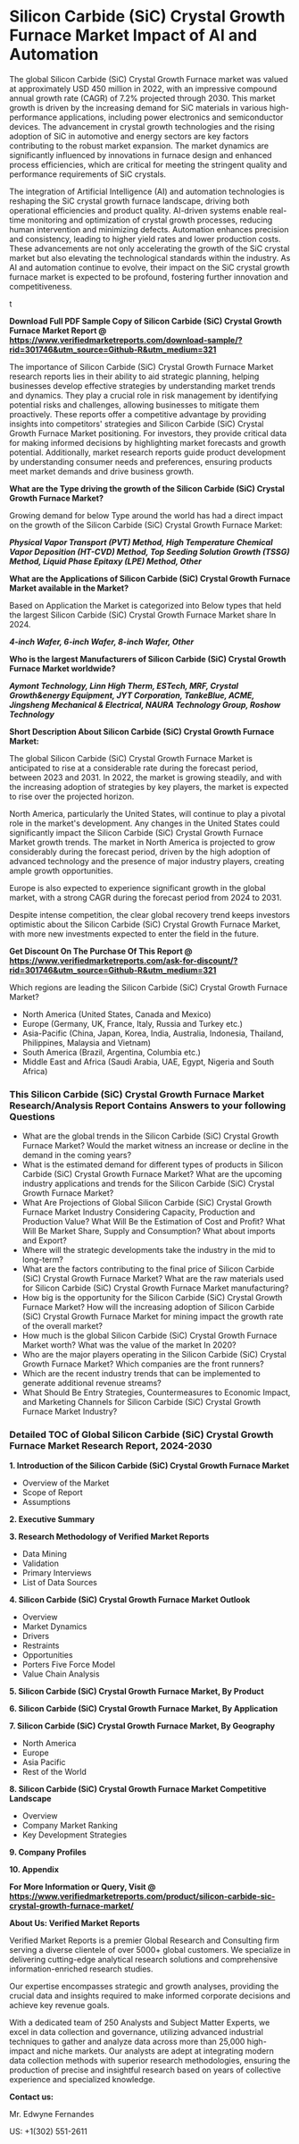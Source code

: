 <meta name="title" content="Global Silicon Carbide (SiC) Crystal Growth Furnace Market Impact of AI and Automation"><meta name="description" content="The global Silicon Carbide (SiC) Crystal Growth Furnace market was valued at approximately USD 450 million in 2022, with an impressive compound annual growth rate (CAG"><meta name="title" content="Silicon Carbide (SiC) Crystal Growth Furnace Market Size, Share, Scope, Trends, Growth, Opportunities, Analysis, Forecast"><h1>Silicon Carbide (SiC) Crystal Growth Furnace Market Impact of AI and Automation</h1><p>The global Silicon Carbide (SiC) Crystal Growth Furnace market was valued at approximately USD 450 million in 2022, with an impressive compound annual growth rate (CAGR) of 7.2% projected through 2030. This market growth is driven by the increasing demand for SiC materials in various high-performance applications, including power electronics and semiconductor devices. The advancement in crystal growth technologies and the rising adoption of SiC in automotive and energy sectors are key factors contributing to the robust market expansion. The market dynamics are significantly influenced by innovations in furnace design and enhanced process efficiencies, which are critical for meeting the stringent quality and performance requirements of SiC crystals.</p><p>The integration of Artificial Intelligence (AI) and automation technologies is reshaping the SiC crystal growth furnace landscape, driving both operational efficiencies and product quality. AI-driven systems enable real-time monitoring and optimization of crystal growth processes, reducing human intervention and minimizing defects. Automation enhances precision and consistency, leading to higher yield rates and lower production costs. These advancements are not only accelerating the growth of the SiC crystal market but also elevating the technological standards within the industry. As AI and automation continue to evolve, their impact on the SiC crystal growth furnace market is expected to be profound, fostering further innovation and competitiveness.</p>t</p><p id="" class=""><strong>Download Full PDF Sample Copy of Silicon Carbide (SiC) Crystal Growth Furnace Market Report @ <a href="https://www.verifiedmarketreports.com/download-sample/?rid=301746&utm_source=Github-R&utm_medium=321" target="_blank">https://www.verifiedmarketreports.com/download-sample/?rid=301746&utm_source=Github-R&utm_medium=321</a></strong></p><p>The importance of&nbsp;Silicon Carbide (SiC) Crystal Growth Furnace Market research reports lies in their ability to aid strategic planning, helping businesses develop effective strategies by understanding market trends and dynamics. They play a crucial role in risk management by identifying potential risks and challenges, allowing businesses to mitigate them proactively. These reports offer a competitive advantage by providing insights into competitors' strategies and Silicon Carbide (SiC) Crystal Growth Furnace Market positioning. For investors, they provide critical data for making informed decisions by highlighting market forecasts and growth potential. Additionally, market research reports guide product development by understanding consumer needs and preferences, ensuring products meet market demands and drive business growth.</p><p><strong>What are the&nbsp;Type driving the growth of the Silicon Carbide (SiC) Crystal Growth Furnace Market?</strong></p><p id="" class="">Growing demand for below Type around the world has had a direct impact on the growth of the Silicon Carbide (SiC) Crystal Growth Furnace Market:</p><em><strong>Physical Vapor Transport (PVT) Method, High Temperature Chemical Vapor Deposition (HT-CVD) Method, Top Seeding Solution Growth (TSSG) Method, Liquid Phase Epitaxy (LPE) Method, Other</strong></em></p><strong>What are the&nbsp;Applications&nbsp;of Silicon Carbide (SiC) Crystal Growth Furnace Market available in the Market?</strong></p><p id="" class="">Based on Application the Market is categorized into Below types that held the largest Silicon Carbide (SiC) Crystal Growth Furnace Market share In 2024.</p><em><strong>4-inch Wafer, 6-inch Wafer, 8-inch Wafer, Other</strong></em></p><strong>Who is the largest Manufacturers of Silicon Carbide (SiC) Crystal Growth Furnace Market worldwide?</strong></p><p><em><strong>Aymont Technology, Linn High Therm, ESTech, MRF, Crystal Growth&energy Equipment, JYT Corporation, TankeBlue, ACME, Jingsheng Mechanical & Electrical, NAURA Technology Group, Roshow Technology</strong></em></p><p id="" class=""><strong>Short Description About Silicon Carbide (SiC) Crystal Growth Furnace Market:</strong></p><p>The global Silicon Carbide (SiC) Crystal Growth Furnace Market is anticipated to rise at a considerable rate during the forecast period, between 2023 and 2031. In 2022, the market is growing steadily, and with the increasing adoption of strategies by key players, the market is expected to rise over the projected horizon.</p><p>North America, particularly the United States, will continue to play a pivotal role in the market's development. Any changes in the United States could significantly impact the Silicon Carbide (SiC) Crystal Growth Furnace Market growth trends. The market in North America is projected to grow considerably during the forecast period, driven by the high adoption of advanced technology and the presence of major industry players, creating ample growth opportunities.</p><p>Europe is also expected to experience significant growth in the global market, with a strong CAGR during the forecast period from 2024 to 2031.</p><p>Despite intense competition, the clear global recovery trend keeps investors optimistic about the Silicon Carbide (SiC) Crystal Growth Furnace Market, with more new investments expected to enter the field in the future.</p><p id="" class=""><strong>Get Discount On The Purchase Of This Report @ <a href="https://www.verifiedmarketreports.com/ask-for-discount/?rid=301746&utm_source=Github-R&utm_medium=321" target="_blank">https://www.verifiedmarketreports.com/ask-for-discount/?rid=301746&utm_source=Github-R&utm_medium=321</a></strong></p>Which regions are leading the Silicon Carbide (SiC) Crystal Growth Furnace Market?</p><ul><li>North America (United States, Canada and Mexico)</li><li>Europe (Germany, UK, France, Italy, Russia and Turkey etc.)</li><li>Asia-Pacific (China, Japan, Korea, India, Australia, Indonesia, Thailand, Philippines, Malaysia and Vietnam)</li><li>South America (Brazil, Argentina, Columbia etc.)</li><li>Middle East and Africa (Saudi Arabia, UAE, Egypt, Nigeria and South Africa)</li></ul><h3 id="" class="">This Silicon Carbide (SiC) Crystal Growth Furnace Market Research/Analysis Report Contains Answers to your following Questions</h3><ul><li>What are the global trends in the Silicon Carbide (SiC) Crystal Growth Furnace Market? Would the market witness an increase or decline in the demand in the coming years?</li><li>What is the estimated demand for different types of products in Silicon Carbide (SiC) Crystal Growth Furnace Market? What are the upcoming industry applications and trends for the Silicon Carbide (SiC) Crystal Growth Furnace Market?</li><li>What Are Projections of Global Silicon Carbide (SiC) Crystal Growth Furnace Market Industry Considering Capacity, Production and Production Value? What Will Be the Estimation of Cost and Profit? What Will Be Market Share, Supply and Consumption? What about imports and Export?</li><li>Where will the strategic developments take the industry in the mid to long-term?</li><li>What are the factors contributing to the final price of Silicon Carbide (SiC) Crystal Growth Furnace Market? What are the raw materials used for Silicon Carbide (SiC) Crystal Growth Furnace Market manufacturing?</li><li>How big is the opportunity for the Silicon Carbide (SiC) Crystal Growth Furnace Market? How will the increasing adoption of Silicon Carbide (SiC) Crystal Growth Furnace Market for mining impact the growth rate of the overall market?</li><li>How much is the global Silicon Carbide (SiC) Crystal Growth Furnace Market worth? What was the value of the market In 2020?</li><li>Who are the major players operating in the Silicon Carbide (SiC) Crystal Growth Furnace Market? Which companies are the front runners?</li><li>Which are the recent industry trends that can be implemented to generate additional revenue streams?</li><li>What Should Be Entry Strategies, Countermeasures to Economic Impact, and Marketing Channels for Silicon Carbide (SiC) Crystal Growth Furnace Market Industry?</li></ul><h3 id="" class="">Detailed TOC of Global Silicon Carbide (SiC) Crystal Growth Furnace Market Research Report, 2024-2030</h3><p id="" class=""><strong>1. Introduction of the Silicon Carbide (SiC) Crystal Growth Furnace Market</strong></p><ul><li>Overview of the Market</li><li>Scope of Report</li><li>Assumptions</li></ul><p id="" class=""><strong>2. Executive Summary</strong></p><p id="" class=""><strong>3. Research Methodology of Verified Market Reports</strong></p><ul><li>Data Mining</li><li>Validation</li><li>Primary Interviews</li><li>List of Data Sources</li></ul><p id="" class=""><strong>4. Silicon Carbide (SiC) Crystal Growth Furnace Market Outlook</strong></p><ul><li>Overview</li><li>Market Dynamics</li><li>Drivers</li><li>Restraints</li><li>Opportunities</li><li>Porters Five Force Model</li><li>Value Chain Analysis</li></ul><p id="" class=""><strong>5. Silicon Carbide (SiC) Crystal Growth Furnace Market, By Product</strong></p><p id="" class=""><strong>6. Silicon Carbide (SiC) Crystal Growth Furnace Market, By Application</strong></p><p id="" class=""><strong>7. Silicon Carbide (SiC) Crystal Growth Furnace Market, By Geography</strong></p><ul><li>North America</li><li>Europe</li><li>Asia Pacific</li><li>Rest of the World</li></ul><p id="" class=""><strong>8. Silicon Carbide (SiC) Crystal Growth Furnace Market Competitive Landscape</strong></p><ul><li>Overview</li><li>Company Market Ranking</li><li>Key Development Strategies</li></ul><p id="" class=""><strong>9. Company Profiles</strong></p><p id="" class=""><strong>10. Appendix</strong></p><p id="" class=""><strong>For More Information or Query, Visit @ <a href="https://www.verifiedmarketreports.com/product/silicon-carbide-sic-crystal-growth-furnace-market/" target="_blank">https://www.verifiedmarketreports.com/product/silicon-carbide-sic-crystal-growth-furnace-market/</a></strong></p><p id="" class=""><strong>About Us: Verified Market Reports</strong></p><p id="" class="">Verified Market Reports is a premier Global Research and Consulting firm serving a diverse clientele of over 5000+ global customers. We specialize in delivering cutting-edge analytical research solutions and comprehensive information-enriched research studies.</p><p id="" class="">Our expertise encompasses strategic and growth analyses, providing the crucial data and insights required to make informed corporate decisions and achieve key revenue goals.</p><p id="" class="">With a dedicated team of 250 Analysts and Subject Matter Experts, we excel in data collection and governance, utilizing advanced industrial techniques to gather and analyze data across more than 25,000 high-impact and niche markets. Our analysts are adept at integrating modern data collection methods with superior research methodologies, ensuring the production of precise and insightful research based on years of collective experience and specialized knowledge.</p><p id="" class=""><strong>Contact us:</strong></p><p id="" class="">Mr. Edwyne Fernandes</p><p id="" class="">US: +1(302) 551-2611</p>